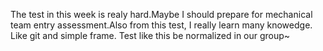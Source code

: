 The test in this week is realy hard.Maybe I should prepare for mechanical team entry assessment.Also from this test, I really learn many knowedge. Like git and simple frame. Test like this be normalized in our group~